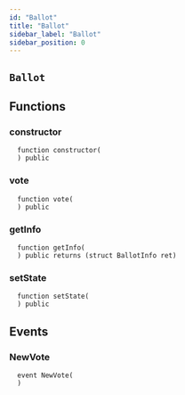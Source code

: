 ```yaml
---
id: "Ballot"
title: "Ballot"
sidebar_label: "Ballot"
sidebar_position: 0
---
```

[Ballot]: #Ballot
[Ballot-superpro-contract-ISuperpro]: #Ballot-superpro-contract-ISuperpro
[Ballot-info-struct-BallotInfo]: #Ballot-info-struct-BallotInfo
[Ballot-voters-struct-VoterInfo--]: #Ballot-voters-struct-VoterInfo--
[Ballot-userVote-mapping-address----uint256-]: #Ballot-userVote-mapping-address----uint256-
[Ballot-constructor-address-address-uint256-struct-ModifyRequest-]: #Ballot-constructor-address-address-uint256-struct-ModifyRequest-
[Ballot-vote-bool-]: #Ballot-vote-bool-
[Ballot-getInfo--]: #Ballot-getInfo--
[Ballot-setState-enum-BallotState-enum-BallotStateReason-]: #Ballot-setState-enum-BallotState-enum-BallotStateReason-
[Ballot-NewVote-address-bool-]: #Ballot-NewVote-address-bool-
[Offer]: Offer.md#Offer
[Offer-onlyProviderActionAccount--]: Offer.md#Offer-onlyProviderActionAccount--
[Offer-superpro-contract-ISuperpro]: Offer.md#Offer-superpro-contract-ISuperpro
[Offer-providers-contract-IProviderRegistry]: Offer.md#Offer-providers-contract-IProviderRegistry
[Offer-valueOffersFactory-contract-IValueOffersFactory]: Offer.md#Offer-valueOffersFactory-contract-IValueOffersFactory
[Offer-provider-address]: Offer.md#Offer-provider-address
[Offer-externalId-bytes32]: Offer.md#Offer-externalId-bytes32
[Offer-info-struct-OfferInfo]: Offer.md#Offer-info-struct-OfferInfo
[Offer-origins-struct-Origins]: Offer.md#Offer-origins-struct-Origins
[Offer-restrictions-mapping-enum-OfferType----struct-AddressHashSet-]: Offer.md#Offer-restrictions-mapping-enum-OfferType----struct-AddressHashSet-
[Offer-typesRestrictions-mapping-enum-OfferType----bool-]: Offer.md#Offer-typesRestrictions-mapping-enum-OfferType----bool-
[Offer-constructor-address-address-address-struct-OfferInfo-bytes32-]: Offer.md#Offer-constructor-address-address-address-struct-OfferInfo-bytes32-
[Offer-getOrigins--]: Offer.md#Offer-getOrigins--
[Offer-setName-string-]: Offer.md#Offer-setName-string-
[Offer-setDescription-string-]: Offer.md#Offer-setDescription-string-
[Offer-getProviderAuthority--]: Offer.md#Offer-getProviderAuthority--
[Offer-getInfo--]: Offer.md#Offer-getInfo--
[Offer-isCancelable--]: Offer.md#Offer-isCancelable--
[Offer-isEnabled--]: Offer.md#Offer-isEnabled--
[Offer-getDisabledAfter--]: Offer.md#Offer-getDisabledAfter--
[Offer-isAllowedFor-address-]: Offer.md#Offer-isAllowedFor-address-
[Offer-isRestrictionsPermitThatOffer-address-]: Offer.md#Offer-isRestrictionsPermitThatOffer-address-
[Offer-isRestrictedByOfferType-enum-OfferType-]: Offer.md#Offer-isRestrictedByOfferType-enum-OfferType-
[Offer-getClosingPrice-uint256-uint256-]: Offer.md#Offer-getClosingPrice-uint256-uint256-
[Offer-getHoldDeposit--]: Offer.md#Offer-getHoldDeposit--
[Offer-getOfferType--]: Offer.md#Offer-getOfferType--
[Offer-getOfferGroup--]: Offer.md#Offer-getOfferGroup--
[Offer-getProvider--]: Offer.md#Offer-getProvider--
[Offer-enable--]: Offer.md#Offer-enable--
[Offer-disable--]: Offer.md#Offer-disable--
[OffersFactory]: OffersFactory.md#OffersFactory
[OffersFactory-superpro-contract-ISuperpro]: OffersFactory.md#OffersFactory-superpro-contract-ISuperpro
[OffersFactory-offers-address--]: OffersFactory.md#OffersFactory-offers-address--
[OffersFactory-offersProvider-mapping-address----address-]: OffersFactory.md#OffersFactory-offersProvider-mapping-address----address-
[OffersFactory-constructor-address-]: OffersFactory.md#OffersFactory-constructor-address-
[OffersFactory-create-address-struct-OfferInfo-bytes32-]: OffersFactory.md#OffersFactory-create-address-struct-OfferInfo-bytes32-
[OffersFactory-getOffers--]: OffersFactory.md#OffersFactory-getOffers--
[OffersFactory-getOffersProvider-address-]: OffersFactory.md#OffersFactory-getOffersProvider-address-
[OffersFactory-OfferCreated-address-]: OffersFactory.md#OffersFactory-OfferCreated-address-
[Order]: Order.md#Order
[Order-onlyProviderActionAccount--]: Order.md#Order-onlyProviderActionAccount--
[Order-onlyConsumer--]: Order.md#Order-onlyConsumer--
[Order-parentOrder-address]: Order.md#Order-parentOrder-address
[Order-consumer-address]: Order.md#Order-consumer-address
[Order-startDate-uint256]: Order.md#Order-startDate-uint256
[Order-subOrders-address--]: Order.md#Order-subOrders-address--
[Order-externalId-bytes32]: Order.md#Order-externalId-bytes32
[Order-orderInfo-struct-OrderInfo]: Order.md#Order-orderInfo-struct-OrderInfo
[Order-orderResult-struct-OrderResult]: Order.md#Order-orderResult-struct-OrderResult
[Order-offerType-enum-OfferType]: Order.md#Order-offerType-enum-OfferType
[Order-origins-struct-Origins]: Order.md#Order-origins-struct-Origins
[Order-superpro-contract-ISuperpro]: Order.md#Order-superpro-contract-ISuperpro
[Order-changeWithdrawn-bool]: Order.md#Order-changeWithdrawn-bool
[Order-profitWithdrawn-bool]: Order.md#Order-profitWithdrawn-bool
[Order-suborderGroupCount-mapping-enum-OfferGroup----uint256-]: Order.md#Order-suborderGroupCount-mapping-enum-OfferGroup----uint256-
[Order-inputOffersTypesCount-mapping-enum-OfferType----uint256-]: Order.md#Order-inputOffersTypesCount-mapping-enum-OfferType----uint256-
[Order-constructor-address-address-address-struct-OrderInfo-uint256-bool-bytes32-]: Order.md#Order-constructor-address-address-address-struct-OrderInfo-uint256-bool-bytes32-
[Order-getOrigins--]: Order.md#Order-getOrigins--
[Order-start--]: Order.md#Order-start--
[Order-updateStatusFromSuborders-address-enum-OrderStatus-]: Order.md#Order-updateStatusFromSuborders-address-enum-OrderStatus-
[Order-complete-enum-OrderStatus-string-string-]: Order.md#Order-complete-enum-OrderStatus-string-string-
[Order-cancelOrder--]: Order.md#Order-cancelOrder--
[Order-isCompleted--]: Order.md#Order-isCompleted--
[Order-isReadyForProcessing--]: Order.md#Order-isReadyForProcessing--
[Order-setProcessingStatus--]: Order.md#Order-setProcessingStatus--
[Order-updateStatus-enum-OrderStatus-uint256-]: Order.md#Order-updateStatus-enum-OrderStatus-uint256-
[Order-getOrderInfo--]: Order.md#Order-getOrderInfo--
[Order-getOrderResult--]: Order.md#Order-getOrderResult--
[Order-getSubOrders--]: Order.md#Order-getSubOrders--
[Order-getChangeWithdrawn--]: Order.md#Order-getChangeWithdrawn--
[Order-getProfitWithdrawn--]: Order.md#Order-getProfitWithdrawn--
[Order-getConsumer--]: Order.md#Order-getConsumer--
[Order-getOrderPrice--]: Order.md#Order-getOrderPrice--
[Order-getParentOrder--]: Order.md#Order-getParentOrder--
[Order-createSubOrder-struct-OrderInfo-bool-bytes32-]: Order.md#Order-createSubOrder-struct-OrderInfo-bool-bytes32-
[Order-withdrawProfit--]: Order.md#Order-withdrawProfit--
[Order-withdrawChange--]: Order.md#Order-withdrawChange--
[Order-getExteranlId--]: Order.md#Order-getExteranlId--
[Order-OrderStatusUpdated-address-enum-OrderStatus-]: Order.md#Order-OrderStatusUpdated-address-enum-OrderStatus-
[Order-SubOrderCreated-address-]: Order.md#Order-SubOrderCreated-address-
[OrdersFactory]: OrdersFactory.md#OrdersFactory
[OrdersFactory-onlyOrder-uint256-]: OrdersFactory.md#OrdersFactory-onlyOrder-uint256-
[OrdersFactory-orderConsumer-mapping-address----address-]: OrdersFactory.md#OrdersFactory-orderConsumer-mapping-address----address-
[OrdersFactory-orderHoldDeposits-mapping-address----uint256-]: OrdersFactory.md#OrdersFactory-orderHoldDeposits-mapping-address----uint256-
[OrdersFactory-orderBlockingSuborders-mapping-address----mapping-address----uint256--]: OrdersFactory.md#OrdersFactory-orderBlockingSuborders-mapping-address----mapping-address----uint256--
[OrdersFactory-orderBlockingSubordersCount-mapping-address----uint256-]: OrdersFactory.md#OrdersFactory-orderBlockingSubordersCount-mapping-address----uint256-
[OrdersFactory-allOrders-address--]: OrdersFactory.md#OrdersFactory-allOrders-address--
[OrdersFactory-superpro-contract-ISuperpro]: OrdersFactory.md#OrdersFactory-superpro-contract-ISuperpro
[OrdersFactory-constructor-address-]: OrdersFactory.md#OrdersFactory-constructor-address-
[OrdersFactory-create-struct-OrderInfo-uint256-bool-bytes32-]: OrdersFactory.md#OrdersFactory-create-struct-OrderInfo-uint256-bool-bytes32-
[OrdersFactory-refillOrder-address-uint256-]: OrdersFactory.md#OrdersFactory-refillOrder-address-uint256-
[OrdersFactory-addSubOrder-address-uint256-struct-OrderInfo-bool-bytes32-]: OrdersFactory.md#OrdersFactory-addSubOrder-address-uint256-struct-OrderInfo-bool-bytes32-
[OrdersFactory-onOrderCompleted-address-bool-]: OrdersFactory.md#OrdersFactory-onOrderCompleted-address-bool-
[OrdersFactory-transferProfit-uint256-address-]: OrdersFactory.md#OrdersFactory-transferProfit-uint256-address-
[OrdersFactory-transferChange-uint256-]: OrdersFactory.md#OrdersFactory-transferChange-uint256-
[OrdersFactory-isValidOrder-address-]: OrdersFactory.md#OrdersFactory-isValidOrder-address-
[OrdersFactory-listAll--]: OrdersFactory.md#OrdersFactory-listAll--
[OrdersFactory-getOrderHoldDeposit-address-]: OrdersFactory.md#OrdersFactory-getOrderHoldDeposit-address-
[OrdersFactory-getOrderBlockingSubordersCount-address-]: OrdersFactory.md#OrdersFactory-getOrderBlockingSubordersCount-address-
[OrdersFactory-OrderCreated-address-]: OrdersFactory.md#OrdersFactory-OrderCreated-address-
[Provider]: Provider.md#Provider
[Provider-onlyAuthority--]: Provider.md#Provider-onlyAuthority--
[Provider-onlyTeeOffersFactory--]: Provider.md#Provider-onlyTeeOffersFactory--
[Provider-onlyOffersFactory--]: Provider.md#Provider-onlyOffersFactory--
[Provider-superpro-contract-ISuperpro]: Provider.md#Provider-superpro-contract-ISuperpro
[Provider-auth-address]: Provider.md#Provider-auth-address
[Provider-externalId-bytes32]: Provider.md#Provider-externalId-bytes32
[Provider-violationRate-uint256]: Provider.md#Provider-violationRate-uint256
[Provider-offers-struct-ProviderOffers]: Provider.md#Provider-offers-struct-ProviderOffers
[Provider-info-struct-ProviderInfo]: Provider.md#Provider-info-struct-ProviderInfo
[Provider-origins-struct-Origins]: Provider.md#Provider-origins-struct-Origins
[Provider-constructor-address-address-struct-ProviderInfo-bytes32-]: Provider.md#Provider-constructor-address-address-struct-ProviderInfo-bytes32-
[Provider-getOrigins--]: Provider.md#Provider-getOrigins--
[Provider-addOffer-address-]: Provider.md#Provider-addOffer-address-
[Provider-setOfferState-bool-uint256-]: Provider.md#Provider-setOfferState-bool-uint256-
[Provider-modify-struct-ProviderInfo-]: Provider.md#Provider-modify-struct-ProviderInfo-
[Provider-incrViolationRate--]: Provider.md#Provider-incrViolationRate--
[Provider-gc--]: Provider.md#Provider-gc--
[Provider-getAuth--]: Provider.md#Provider-getAuth--
[Provider-getTokenReceiver--]: Provider.md#Provider-getTokenReceiver--
[Provider-getActionAccount--]: Provider.md#Provider-getActionAccount--
[Provider-getInfo--]: Provider.md#Provider-getInfo--
[Provider-getViolationRate--]: Provider.md#Provider-getViolationRate--
[Provider-getTargetSecDepo-uint256-]: Provider.md#Provider-getTargetSecDepo-uint256-
[Provider-valueEnabledRecently--]: Provider.md#Provider-valueEnabledRecently--
[Provider-teeEnabledRecently--]: Provider.md#Provider-teeEnabledRecently--
[Provider-getValueOffers--]: Provider.md#Provider-getValueOffers--
[Provider-getTeeOffers--]: Provider.md#Provider-getTeeOffers--
[Provider-hasEnabledOffers--]: Provider.md#Provider-hasEnabledOffers--
[Provider-getOffersState--]: Provider.md#Provider-getOffersState--
[Provider-getExteranlId--]: Provider.md#Provider-getExteranlId--
[ProviderRegistry]: ProviderRegistry.md#ProviderRegistry
[ProviderRegistry-onlyNotRegistred--]: ProviderRegistry.md#ProviderRegistry-onlyNotRegistred--
[ProviderRegistry-onlyConsensus--]: ProviderRegistry.md#ProviderRegistry-onlyConsensus--
[ProviderRegistry-superpro-contract-ISuperpro]: ProviderRegistry.md#ProviderRegistry-superpro-contract-ISuperpro
[ProviderRegistry-providersInfo-mapping-address----address-]: ProviderRegistry.md#ProviderRegistry-providersInfo-mapping-address----address-
[ProviderRegistry-providersInfoList-address--]: ProviderRegistry.md#ProviderRegistry-providersInfoList-address--
[ProviderRegistry-constructor-address-]: ProviderRegistry.md#ProviderRegistry-constructor-address-
[ProviderRegistry-register-struct-ProviderInfo-bytes32-]: ProviderRegistry.md#ProviderRegistry-register-struct-ProviderInfo-bytes32-
[ProviderRegistry-get-address-]: ProviderRegistry.md#ProviderRegistry-get-address-
[ProviderRegistry-refillSecurityDepo-uint256-]: ProviderRegistry.md#ProviderRegistry-refillSecurityDepo-uint256-
[ProviderRegistry-returnSecurityDepo-uint256-]: ProviderRegistry.md#ProviderRegistry-returnSecurityDepo-uint256-
[ProviderRegistry-listAll--]: ProviderRegistry.md#ProviderRegistry-listAll--
[ProviderRegistry-checkRegistration-address-]: ProviderRegistry.md#ProviderRegistry-checkRegistration-address-
[ProviderRegistry-hasEnoughSecurityDeposit-address-]: ProviderRegistry.md#ProviderRegistry-hasEnoughSecurityDeposit-address-
[ProviderRegistry-chargePenalty-address-uint256-]: ProviderRegistry.md#ProviderRegistry-chargePenalty-address-uint256-
[ProviderRegistry-getSecurityDeposit-address-]: ProviderRegistry.md#ProviderRegistry-getSecurityDeposit-address-
[ProviderRegistry-ProviderRegistred-address-]: ProviderRegistry.md#ProviderRegistry-ProviderRegistred-address-
[Ratings]: Ratings.md#Ratings
[Staking]: Staking.md#Staking
[Staking-superpro-contract-ISuperpro]: Staking.md#Staking-superpro-contract-ISuperpro
[Staking-stakes-mapping-address----struct-StakeInfo-]: Staking.md#Staking-stakes-mapping-address----struct-StakeInfo-
[Staking-userLockedTokens-mapping-address----mapping-enum-ContractName----struct-LockedTokens--]: Staking.md#Staking-userLockedTokens-mapping-address----mapping-enum-ContractName----struct-LockedTokens--
[Staking-constructor-address-]: Staking.md#Staking-constructor-address-
[Staking-stake-uint256-]: Staking.md#Staking-stake-uint256-
[Staking-stakeFor-address-uint256-]: Staking.md#Staking-stakeFor-address-uint256-
[Staking-unstake-uint256-]: Staking.md#Staking-unstake-uint256-
[Staking-lock-address-uint256-uint256-]: Staking.md#Staking-lock-address-uint256-uint256-
[Staking-unlock-address-uint256-]: Staking.md#Staking-unlock-address-uint256-
[Staking-confiscateFrom-address-uint256-]: Staking.md#Staking-confiscateFrom-address-uint256-
[Staking-getStakeInfo-address-]: Staking.md#Staking-getStakeInfo-address-
[Staking-getLockInfo-address-enum-ContractName-]: Staking.md#Staking-getLockInfo-address-enum-ContractName-
[Superpro]: Superpro.md#Superpro
[Superpro-onlyIfInitializated--]: Superpro.md#Superpro-onlyIfInitializated--
[Superpro-owner-address]: Superpro.md#Superpro-owner-address
[Superpro-contracts-mapping-enum-ContractName----address-]: Superpro.md#Superpro-contracts-mapping-enum-ContractName----address-
[Superpro-params-mapping-enum-ParamName----uint256-]: Superpro.md#Superpro-params-mapping-enum-ParamName----uint256-
[Superpro-init-struct-SuperproConfig-]: Superpro.md#Superpro-init-struct-SuperproConfig-
[Superpro-getLatestSuperpro--]: Superpro.md#Superpro-getLatestSuperpro--
[Superpro-getNameByAddress-address-]: Superpro.md#Superpro-getNameByAddress-address-
[Superpro-setAddress-enum-ContractName-address-]: Superpro.md#Superpro-setAddress-enum-ContractName-address-
[Superpro-getAddress-enum-ContractName-]: Superpro.md#Superpro-getAddress-enum-ContractName-
[Superpro-setParam-enum-ParamName-uint256-]: Superpro.md#Superpro-setParam-enum-ParamName-uint256-
[Superpro-getParam-enum-ParamName-]: Superpro.md#Superpro-getParam-enum-ParamName-
[SuperproToken]: SuperproToken.md#SuperproToken
[SuperproToken-superpro-contract-ISuperpro]: SuperproToken.md#SuperproToken-superpro-contract-ISuperpro
[SuperproToken-constructor-address-uint256-string-string-]: SuperproToken.md#SuperproToken-constructor-address-uint256-string-string-
[SuperproToken-mint-address-uint256-]: SuperproToken.md#SuperproToken-mint-address-uint256-
[TeeOffer]: TeeOffer.md#TeeOffer
[TeeOffer-onlyProviderActionAccount--]: TeeOffer.md#TeeOffer-onlyProviderActionAccount--
[TeeOffer-onlyTeeOffersFactory--]: TeeOffer.md#TeeOffer-onlyTeeOffersFactory--
[TeeOffer-notBlocked--]: TeeOffer.md#TeeOffer-notBlocked--
[TeeOffer-provider-address]: TeeOffer.md#TeeOffer-provider-address
[TeeOffer-violationRate-uint8]: TeeOffer.md#TeeOffer-violationRate-uint8
[TeeOffer-disabledAfter-uint256]: TeeOffer.md#TeeOffer-disabledAfter-uint256
[TeeOffer-externalId-bytes32]: TeeOffer.md#TeeOffer-externalId-bytes32
[TeeOffer-info-struct-TeeOfferInfo]: TeeOffer.md#TeeOffer-info-struct-TeeOfferInfo
[TeeOffer-origins-struct-Origins]: TeeOffer.md#TeeOffer-origins-struct-Origins
[TeeOffer-superpro-contract-ISuperpro]: TeeOffer.md#TeeOffer-superpro-contract-ISuperpro
[TeeOffer-tcbLocked-mapping-address----struct-LockedTokens-]: TeeOffer.md#TeeOffer-tcbLocked-mapping-address----struct-LockedTokens-
[TeeOffer-tcbAddedTime-mapping-address----uint256-]: TeeOffer.md#TeeOffer-tcbAddedTime-mapping-address----uint256-
[TeeOffer-totalLocked-uint256]: TeeOffer.md#TeeOffer-totalLocked-uint256
[TeeOffer-tlbAddedTime-uint256]: TeeOffer.md#TeeOffer-tlbAddedTime-uint256
[TeeOffer-constructor-address-address-address-struct-TeeOfferInfo-bytes32-]: TeeOffer.md#TeeOffer-constructor-address-address-address-struct-TeeOfferInfo-bytes32-
[TeeOffer-getOrigins--]: TeeOffer.md#TeeOffer-getOrigins--
[TeeOffer-setName-string-]: TeeOffer.md#TeeOffer-setName-string-
[TeeOffer-setDescription-string-]: TeeOffer.md#TeeOffer-setDescription-string-
[TeeOffer-setKeys-string-]: TeeOffer.md#TeeOffer-setKeys-string-
[TeeOffer-enable--]: TeeOffer.md#TeeOffer-enable--
[TeeOffer-disable--]: TeeOffer.md#TeeOffer-disable--
[TeeOffer-addTlb-string-]: TeeOffer.md#TeeOffer-addTlb-string-
[TeeOffer-addTcb-address-]: TeeOffer.md#TeeOffer-addTcb-address-
[TeeOffer-blockOffer--]: TeeOffer.md#TeeOffer-blockOffer--
[TeeOffer-lock-address-uint256-]: TeeOffer.md#TeeOffer-lock-address-uint256-
[TeeOffer-unlock-address-uint256-]: TeeOffer.md#TeeOffer-unlock-address-uint256-
[TeeOffer-incrViolationRate--]: TeeOffer.md#TeeOffer-incrViolationRate--
[TeeOffer-getClosingPrice-uint256-uint256-]: TeeOffer.md#TeeOffer-getClosingPrice-uint256-uint256-
[TeeOffer-isCancelable--]: TeeOffer.md#TeeOffer-isCancelable--
[TeeOffer-isEnabled--]: TeeOffer.md#TeeOffer-isEnabled--
[TeeOffer-getLastTlbAddedTime--]: TeeOffer.md#TeeOffer-getLastTlbAddedTime--
[TeeOffer-getLastTcbAddedTime--]: TeeOffer.md#TeeOffer-getLastTcbAddedTime--
[TeeOffer-getDisabledAfter--]: TeeOffer.md#TeeOffer-getDisabledAfter--
[TeeOffer-hasTcb-address-]: TeeOffer.md#TeeOffer-hasTcb-address-
[TeeOffer-getLockInfo-address-]: TeeOffer.md#TeeOffer-getLockInfo-address-
[TeeOffer-getTotalLocked--]: TeeOffer.md#TeeOffer-getTotalLocked--
[TeeOffer-getViolationRate--]: TeeOffer.md#TeeOffer-getViolationRate--
[TeeOffer-getTcb--]: TeeOffer.md#TeeOffer-getTcb--
[TeeOffer-getTlb--]: TeeOffer.md#TeeOffer-getTlb--
[TeeOffer-get--]: TeeOffer.md#TeeOffer-get--
[TeeOffer-getInfo--]: TeeOffer.md#TeeOffer-getInfo--
[TeeOffer-getLastTcbReward--]: TeeOffer.md#TeeOffer-getLastTcbReward--
[TeeOffer-getProvider--]: TeeOffer.md#TeeOffer-getProvider--
[TeeOffer-getOfferType--]: TeeOffer.md#TeeOffer-getOfferType--
[TeeOffer-getOfferGroup--]: TeeOffer.md#TeeOffer-getOfferGroup--
[TeeOffer-getHoldDeposit--]: TeeOffer.md#TeeOffer-getHoldDeposit--
[TeeOffer-isAllowedFor-address-]: TeeOffer.md#TeeOffer-isAllowedFor-address-
[TeeOffer-isRestrictionsPermitThatOffer-address-]: TeeOffer.md#TeeOffer-isRestrictionsPermitThatOffer-address-
[TeeOffer-isRestrictedByOfferType-enum-OfferType-]: TeeOffer.md#TeeOffer-isRestrictedByOfferType-enum-OfferType-
[TeeOffersFactory]: TeeOffersFactory.md#TeeOffersFactory
[TeeOffersFactory-onlyConsensus--]: TeeOffersFactory.md#TeeOffersFactory-onlyConsensus--
[TeeOffersFactory-superpro-contract-ISuperpro]: TeeOffersFactory.md#TeeOffersFactory-superpro-contract-ISuperpro
[TeeOffersFactory-teeOffers-address--]: TeeOffersFactory.md#TeeOffersFactory-teeOffers-address--
[TeeOffersFactory-deviceIDs-mapping-bytes32----address-]: TeeOffersFactory.md#TeeOffersFactory-deviceIDs-mapping-bytes32----address-
[TeeOffersFactory-offersProvider-mapping-address----address-]: TeeOffersFactory.md#TeeOffersFactory-offersProvider-mapping-address----address-
[TeeOffersFactory-constructor-address-]: TeeOffersFactory.md#TeeOffersFactory-constructor-address-
[TeeOffersFactory-create-address-struct-TeeOfferInfo-bytes32-]: TeeOffersFactory.md#TeeOffersFactory-create-address-struct-TeeOfferInfo-bytes32-
[TeeOffersFactory-addTcb-address-]: TeeOffersFactory.md#TeeOffersFactory-addTcb-address-
[TeeOffersFactory-blockDevice-address-]: TeeOffersFactory.md#TeeOffersFactory-blockDevice-address-
[TeeOffersFactory-lockTcbReward-address-uint256-]: TeeOffersFactory.md#TeeOffersFactory-lockTcbReward-address-uint256-
[TeeOffersFactory-unlockTcbReward-address-uint256-]: TeeOffersFactory.md#TeeOffersFactory-unlockTcbReward-address-uint256-
[TeeOffersFactory-calcReparation-address-]: TeeOffersFactory.md#TeeOffersFactory-calcReparation-address-
[TeeOffersFactory-chargeReparation-address-uint256-]: TeeOffersFactory.md#TeeOffersFactory-chargeReparation-address-uint256-
[TeeOffersFactory-checkTcb-address-]: TeeOffersFactory.md#TeeOffersFactory-checkTcb-address-
[TeeOffersFactory-getOffersProvider-address-]: TeeOffersFactory.md#TeeOffersFactory-getOffersProvider-address-
[TeeOffersFactory-listAll--]: TeeOffersFactory.md#TeeOffersFactory-listAll--
[TeeOffersFactory-TeeOfferCreated-address-]: TeeOffersFactory.md#TeeOffersFactory-TeeOfferCreated-address-
[Voting]: Voting.md#Voting
[Voting-superpro-contract-ISuperpro]: Voting.md#Voting-superpro-contract-ISuperpro
[Voting-ballots-address--]: Voting.md#Voting-ballots-address--
[Voting-ballotsIndex-mapping-address----uint256-]: Voting.md#Voting-ballotsIndex-mapping-address----uint256-
[Voting-usersBallots-mapping-address----address---]: Voting.md#Voting-usersBallots-mapping-address----address---
[Voting-usersHoldedVotes-mapping-address----uint256-]: Voting.md#Voting-usersHoldedVotes-mapping-address----uint256-
[Voting-totalHoldedVotes-uint256]: Voting.md#Voting-totalHoldedVotes-uint256
[Voting-constructor-contract-ISuperpro-]: Voting.md#Voting-constructor-contract-ISuperpro-
[Voting-hold-uint256-]: Voting.md#Voting-hold-uint256-
[Voting-unhold-uint256-]: Voting.md#Voting-unhold-uint256-
[Voting-getUserHoldedVotesCount-address-]: Voting.md#Voting-getUserHoldedVotesCount-address-
[Voting-getTotalHoldedVotes--]: Voting.md#Voting-getTotalHoldedVotes--
[Voting-createBallotForAddressUpdate-enum-ContractName-address-]: Voting.md#Voting-createBallotForAddressUpdate-enum-ContractName-address-
[Voting-createBallotForParamUpdate-enum-ParamName-uint256-]: Voting.md#Voting-createBallotForParamUpdate-enum-ParamName-uint256-
[Voting-getUserBallots-address-]: Voting.md#Voting-getUserBallots-address-
[Voting-getBallots--]: Voting.md#Voting-getBallots--
[Voting-resolve-address-]: Voting.md#Voting-resolve-address-
[Voting-BallotCreated-address-]: Voting.md#Voting-BallotCreated-address-
[Consensus]: consensus/Consensus.md#Consensus
[Consensus-superpro-contract-ISuperpro]: consensus/Consensus.md#Consensus-superpro-contract-ISuperpro
[Consensus-initedBlocks-mapping-address----address-]: consensus/Consensus.md#Consensus-initedBlocks-mapping-address----address-
[Consensus-timeInited-mapping-address----uint256-]: consensus/Consensus.md#Consensus-timeInited-mapping-address----uint256-
[Consensus-constructor-address-]: consensus/Consensus.md#Consensus-constructor-address-
[Consensus-initTcb-address-]: consensus/Consensus.md#Consensus-initTcb-address-
[Consensus-claimRewards-address-]: consensus/Consensus.md#Consensus-claimRewards-address-
[Consensus-unlockRewards-address-uint256-]: consensus/Consensus.md#Consensus-unlockRewards-address-uint256-
[Consensus-addToSupply-address-]: consensus/Consensus.md#Consensus-addToSupply-address-
[Consensus-getInitedTcb-address-]: consensus/Consensus.md#Consensus-getInitedTcb-address-
[Consensus-getTimeInited-address-]: consensus/Consensus.md#Consensus-getTimeInited-address-
[Consensus-TCBInited-address-]: consensus/Consensus.md#Consensus-TCBInited-address-
[Epochs]: consensus/Epochs.md#Epochs
[Epochs-OnlyConsensus--]: consensus/Epochs.md#Epochs-OnlyConsensus--
[Epochs-superpro-contract-ISuperpro]: consensus/Epochs.md#Epochs-superpro-contract-ISuperpro
[Epochs-epochs-struct-Epoch--]: consensus/Epochs.md#Epochs-epochs-struct-Epoch--
[Epochs-constructor-address-]: consensus/Epochs.md#Epochs-constructor-address-
[Epochs-add-address-]: consensus/Epochs.md#Epochs-add-address-
[Epochs-makeReparation-address-uint256-]: consensus/Epochs.md#Epochs-makeReparation-address-uint256-
[Epochs-getReward-address-]: consensus/Epochs.md#Epochs-getReward-address-
[Epochs-getReparationBonus-address-]: consensus/Epochs.md#Epochs-getReparationBonus-address-
[Epochs-count--]: consensus/Epochs.md#Epochs-count--
[Epochs-getEpoch-uint256-]: consensus/Epochs.md#Epochs-getEpoch-uint256-
[LastBlocks]: consensus/LastBlocks.md#LastBlocks
[LastBlocks-OnlyConsensus--]: consensus/LastBlocks.md#LastBlocks-OnlyConsensus--
[LastBlocks-superpro-contract-ISuperpro]: consensus/LastBlocks.md#LastBlocks-superpro-contract-ISuperpro
[LastBlocks-tcbs-struct-AddressHashSet]: consensus/LastBlocks.md#LastBlocks-tcbs-struct-AddressHashSet
[LastBlocks-tee-mapping-address----address-]: consensus/LastBlocks.md#LastBlocks-tee-mapping-address----address-
[LastBlocks-tcbTime-mapping-address----uint256-]: consensus/LastBlocks.md#LastBlocks-tcbTime-mapping-address----uint256-
[LastBlocks-constructor-address-]: consensus/LastBlocks.md#LastBlocks-constructor-address-
[LastBlocks-count--]: consensus/LastBlocks.md#LastBlocks-count--
[LastBlocks-getCreatedTime-address-]: consensus/LastBlocks.md#LastBlocks-getCreatedTime-address-
[LastBlocks-add-address-]: consensus/LastBlocks.md#LastBlocks-add-address-
[LastBlocks-addMany-address---]: consensus/LastBlocks.md#LastBlocks-addMany-address---
[LastBlocks-remove-address-]: consensus/LastBlocks.md#LastBlocks-remove-address-
[LastBlocks-gc--]: consensus/LastBlocks.md#LastBlocks-gc--
[LastBlocks-getRandomL1-address-]: consensus/LastBlocks.md#LastBlocks-getRandomL1-address-
[LastBlocks-listAll--]: consensus/LastBlocks.md#LastBlocks-listAll--
[Suspicious]: consensus/Suspicious.md#Suspicious
[Suspicious-OnlyConsensus--]: consensus/Suspicious.md#Suspicious-OnlyConsensus--
[Suspicious-suspiciousTCB-struct-AddressHashSet]: consensus/Suspicious.md#Suspicious-suspiciousTCB-struct-AddressHashSet
[Suspicious-superpro-contract-ISuperpro]: consensus/Suspicious.md#Suspicious-superpro-contract-ISuperpro
[Suspicious-constructor-address-]: consensus/Suspicious.md#Suspicious-constructor-address-
[Suspicious-add-address-]: consensus/Suspicious.md#Suspicious-add-address-
[Suspicious-addMany-address---]: consensus/Suspicious.md#Suspicious-addMany-address---
[Suspicious-remove-address-]: consensus/Suspicious.md#Suspicious-remove-address-
[Suspicious-removeMany-address---]: consensus/Suspicious.md#Suspicious-removeMany-address---
[Suspicious-getRandomL2-address-uint16-]: consensus/Suspicious.md#Suspicious-getRandomL2-address-uint16-
[Suspicious-listAll--]: consensus/Suspicious.md#Suspicious-listAll--
[Suspicious-count--]: consensus/Suspicious.md#Suspicious-count--
[TCB]: consensus/TCB.md#TCB
[TCB-onlySuspicious--]: consensus/TCB.md#TCB-onlySuspicious--
[TCB-onlyLastBlocks--]: consensus/TCB.md#TCB-onlyLastBlocks--
[TCB-onlyConsensus--]: consensus/TCB.md#TCB-onlyConsensus--
[TCB-onlyEpochs--]: consensus/TCB.md#TCB-onlyEpochs--
[TCB-onlyActionAccount--]: consensus/TCB.md#TCB-onlyActionAccount--
[TCB-superpro-contract-ISuperpro]: consensus/TCB.md#TCB-superpro-contract-ISuperpro
[TCB-quote-string]: consensus/TCB.md#TCB-quote-string
[TCB-publicData-struct-TcbPublicData]: consensus/TCB.md#TCB-publicData-struct-TcbPublicData
[TCB-utilData-struct-TcbUtilityData]: consensus/TCB.md#TCB-utilData-struct-TcbUtilityData
[TCB-status-enum-TcbStatus]: consensus/TCB.md#TCB-status-enum-TcbStatus
[TCB-epoch-struct-TcbEpochInfo]: consensus/TCB.md#TCB-epoch-struct-TcbEpochInfo
[TCB-constructor-uint256-uint256-address-address-]: consensus/TCB.md#TCB-constructor-uint256-uint256-address-address-
[TCB-addToCheckL1-address---]: consensus/TCB.md#TCB-addToCheckL1-address---
[TCB-addToCheckL2-address---]: consensus/TCB.md#TCB-addToCheckL2-address---
[TCB-addMarks-enum-LType-uint8---]: consensus/TCB.md#TCB-addMarks-enum-LType-uint8---
[TCB-complete--]: consensus/TCB.md#TCB-complete--
[TCB-incrPositive--]: consensus/TCB.md#TCB-incrPositive--
[TCB-incrNegative--]: consensus/TCB.md#TCB-incrNegative--
[TCB-resetMarks--]: consensus/TCB.md#TCB-resetMarks--
[TCB-makeBun--]: consensus/TCB.md#TCB-makeBun--
[TCB-addData-uint256-string-bytes32-string-]: consensus/TCB.md#TCB-addData-uint256-string-bytes32-string-
[TCB-updPaidAmount-uint256-]: consensus/TCB.md#TCB-updPaidAmount-uint256-
[TCB-getTcbStatus--]: consensus/TCB.md#TCB-getTcbStatus--
[TCB-getPaidAmount--]: consensus/TCB.md#TCB-getPaidAmount--
[TCB-getPublicData--]: consensus/TCB.md#TCB-getPublicData--
[TCB-getQuote--]: consensus/TCB.md#TCB-getQuote--
[TCB-getOwnMarks--]: consensus/TCB.md#TCB-getOwnMarks--
[TCB-getBenchmark--]: consensus/TCB.md#TCB-getBenchmark--
[TCB-setEpoch-uint256-]: consensus/TCB.md#TCB-setEpoch-uint256-
[TCB-setEpochReparationMark-bool-]: consensus/TCB.md#TCB-setEpochReparationMark-bool-
[TCB-needL1toCompleted-uint256-]: consensus/TCB.md#TCB-needL1toCompleted-uint256-
[TCB-needL2toCompleted-uint256-]: consensus/TCB.md#TCB-needL2toCompleted-uint256-
[TCB-getL1Marks--]: consensus/TCB.md#TCB-getL1Marks--
[TCB-getL2Marks--]: consensus/TCB.md#TCB-getL2Marks--
[TCB-getL1--]: consensus/TCB.md#TCB-getL1--
[TCB-getL2--]: consensus/TCB.md#TCB-getL2--
[TCB-getEpochInfo--]: consensus/TCB.md#TCB-getEpochInfo--
[IConsensus]: interfaces/IConsensus.md#IConsensus
[IConsensus-claimRewards-address-]: interfaces/IConsensus.md#IConsensus-claimRewards-address-
[IConsensus-addToSupply-address-]: interfaces/IConsensus.md#IConsensus-addToSupply-address-
[IConsensus-unlockRewards-address-uint256-]: interfaces/IConsensus.md#IConsensus-unlockRewards-address-uint256-
[IConsensus-initTcb-address-]: interfaces/IConsensus.md#IConsensus-initTcb-address-
[IEpochs]: interfaces/IEpochs.md#IEpochs
[IEpochs-add-address-]: interfaces/IEpochs.md#IEpochs-add-address-
[IEpochs-makeReparation-address-uint256-]: interfaces/IEpochs.md#IEpochs-makeReparation-address-uint256-
[IEpochs-getReward-address-]: interfaces/IEpochs.md#IEpochs-getReward-address-
[IEpochs-getReparationBonus-address-]: interfaces/IEpochs.md#IEpochs-getReparationBonus-address-
[IEpochs-getEpoch-uint256-]: interfaces/IEpochs.md#IEpochs-getEpoch-uint256-
[ILastBlocks]: interfaces/ILastBlocks.md#ILastBlocks
[ILastBlocks-getCreatedTime-address-]: interfaces/ILastBlocks.md#ILastBlocks-getCreatedTime-address-
[ILastBlocks-count--]: interfaces/ILastBlocks.md#ILastBlocks-count--
[ILastBlocks-addMany-address---]: interfaces/ILastBlocks.md#ILastBlocks-addMany-address---
[ILastBlocks-add-address-]: interfaces/ILastBlocks.md#ILastBlocks-add-address-
[ILastBlocks-remove-address-]: interfaces/ILastBlocks.md#ILastBlocks-remove-address-
[IOffer]: interfaces/IOffer.md#IOffer
[IOffer-getHoldDeposit--]: interfaces/IOffer.md#IOffer-getHoldDeposit--
[IOffer-isAllowedFor-address-]: interfaces/IOffer.md#IOffer-isAllowedFor-address-
[IOffer-isRestrictionsPermitThatOffer-address-]: interfaces/IOffer.md#IOffer-isRestrictionsPermitThatOffer-address-
[IOffer-isRestrictedByOfferType-enum-OfferType-]: interfaces/IOffer.md#IOffer-isRestrictedByOfferType-enum-OfferType-
[IOffer-getClosingPrice-uint256-uint256-]: interfaces/IOffer.md#IOffer-getClosingPrice-uint256-uint256-
[IOffer-getOfferType--]: interfaces/IOffer.md#IOffer-getOfferType--
[IOffer-getOfferGroup--]: interfaces/IOffer.md#IOffer-getOfferGroup--
[IOffer-getProvider--]: interfaces/IOffer.md#IOffer-getProvider--
[IOffer-getDisabledAfter--]: interfaces/IOffer.md#IOffer-getDisabledAfter--
[IOffer-isCancelable--]: interfaces/IOffer.md#IOffer-isCancelable--
[IOffer-isEnabled--]: interfaces/IOffer.md#IOffer-isEnabled--
[IOffersFactory]: interfaces/IOffersFactory.md#IOffersFactory
[IOffersFactory-getOffersProvider-address-]: interfaces/IOffersFactory.md#IOffersFactory-getOffersProvider-address-
[IOrder]: interfaces/IOrder.md#IOrder
[IOrder-updateStatus-enum-OrderStatus-uint256-]: interfaces/IOrder.md#IOrder-updateStatus-enum-OrderStatus-uint256-
[IOrder-complete-enum-OrderStatus-string-string-]: interfaces/IOrder.md#IOrder-complete-enum-OrderStatus-string-string-
[IOrder-isCompleted--]: interfaces/IOrder.md#IOrder-isCompleted--
[IOrder-getConsumer--]: interfaces/IOrder.md#IOrder-getConsumer--
[IOrder-getParentOrder--]: interfaces/IOrder.md#IOrder-getParentOrder--
[IOrder-getOrderPrice--]: interfaces/IOrder.md#IOrder-getOrderPrice--
[IOrder-getOrderInfo--]: interfaces/IOrder.md#IOrder-getOrderInfo--
[IOrder-getOrderResult--]: interfaces/IOrder.md#IOrder-getOrderResult--
[IOrder-updateStatusFromSuborders-address-enum-OrderStatus-]: interfaces/IOrder.md#IOrder-updateStatusFromSuborders-address-enum-OrderStatus-
[IOrdersFactory]: interfaces/IOrdersFactory.md#IOrdersFactory
[IOrdersFactory-addSubOrder-address-uint256-struct-OrderInfo-bool-bytes32-]: interfaces/IOrdersFactory.md#IOrdersFactory-addSubOrder-address-uint256-struct-OrderInfo-bool-bytes32-
[IOrdersFactory-onOrderCompleted-address-bool-]: interfaces/IOrdersFactory.md#IOrdersFactory-onOrderCompleted-address-bool-
[IOrdersFactory-transferProfit-uint256-address-]: interfaces/IOrdersFactory.md#IOrdersFactory-transferProfit-uint256-address-
[IOrdersFactory-transferChange-uint256-]: interfaces/IOrdersFactory.md#IOrdersFactory-transferChange-uint256-
[IOrdersFactory-isValidOrder-address-]: interfaces/IOrdersFactory.md#IOrdersFactory-isValidOrder-address-
[IOrdersFactory-getOrderBlockingSubordersCount-address-]: interfaces/IOrdersFactory.md#IOrdersFactory-getOrderBlockingSubordersCount-address-
[IProvider]: interfaces/IProvider.md#IProvider
[IProvider-incrViolationRate--]: interfaces/IProvider.md#IProvider-incrViolationRate--
[IProvider-setOfferState-bool-uint256-]: interfaces/IProvider.md#IProvider-setOfferState-bool-uint256-
[IProvider-addOffer-address-]: interfaces/IProvider.md#IProvider-addOffer-address-
[IProvider-gc--]: interfaces/IProvider.md#IProvider-gc--
[IProvider-getAuth--]: interfaces/IProvider.md#IProvider-getAuth--
[IProvider-getTokenReceiver--]: interfaces/IProvider.md#IProvider-getTokenReceiver--
[IProvider-getActionAccount--]: interfaces/IProvider.md#IProvider-getActionAccount--
[IProvider-getInfo--]: interfaces/IProvider.md#IProvider-getInfo--
[IProvider-getViolationRate--]: interfaces/IProvider.md#IProvider-getViolationRate--
[IProvider-getTargetSecDepo-uint256-]: interfaces/IProvider.md#IProvider-getTargetSecDepo-uint256-
[IProvider-hasEnabledOffers--]: interfaces/IProvider.md#IProvider-hasEnabledOffers--
[IProviderRegistry]: interfaces/IProviderRegistry.md#IProviderRegistry
[IProviderRegistry-checkRegistration-address-]: interfaces/IProviderRegistry.md#IProviderRegistry-checkRegistration-address-
[IProviderRegistry-getSecurityDeposit-address-]: interfaces/IProviderRegistry.md#IProviderRegistry-getSecurityDeposit-address-
[IProviderRegistry-get-address-]: interfaces/IProviderRegistry.md#IProviderRegistry-get-address-
[IProviderRegistry-hasEnoughSecurityDeposit-address-]: interfaces/IProviderRegistry.md#IProviderRegistry-hasEnoughSecurityDeposit-address-
[IProviderRegistry-chargePenalty-address-uint256-]: interfaces/IProviderRegistry.md#IProviderRegistry-chargePenalty-address-uint256-
[IRatings]: interfaces/IRatings.md#IRatings
[IStaking]: interfaces/IStaking.md#IStaking
[IStaking-stake-uint256-]: interfaces/IStaking.md#IStaking-stake-uint256-
[IStaking-stakeFor-address-uint256-]: interfaces/IStaking.md#IStaking-stakeFor-address-uint256-
[IStaking-unstake-uint256-]: interfaces/IStaking.md#IStaking-unstake-uint256-
[IStaking-lock-address-uint256-uint256-]: interfaces/IStaking.md#IStaking-lock-address-uint256-uint256-
[IStaking-unlock-address-uint256-]: interfaces/IStaking.md#IStaking-unlock-address-uint256-
[IStaking-confiscateFrom-address-uint256-]: interfaces/IStaking.md#IStaking-confiscateFrom-address-uint256-
[IStaking-getStakeInfo-address-]: interfaces/IStaking.md#IStaking-getStakeInfo-address-
[IStaking-getLockInfo-address-enum-ContractName-]: interfaces/IStaking.md#IStaking-getLockInfo-address-enum-ContractName-
[ISuperpro]: interfaces/ISuperpro.md#ISuperpro
[ISuperpro-getLatestSuperpro--]: interfaces/ISuperpro.md#ISuperpro-getLatestSuperpro--
[ISuperpro-getNameByAddress-address-]: interfaces/ISuperpro.md#ISuperpro-getNameByAddress-address-
[ISuperpro-getAddress-enum-ContractName-]: interfaces/ISuperpro.md#ISuperpro-getAddress-enum-ContractName-
[ISuperpro-setAddress-enum-ContractName-address-]: interfaces/ISuperpro.md#ISuperpro-setAddress-enum-ContractName-address-
[ISuperpro-setParam-enum-ParamName-uint256-]: interfaces/ISuperpro.md#ISuperpro-setParam-enum-ParamName-uint256-
[ISuperpro-getParam-enum-ParamName-]: interfaces/ISuperpro.md#ISuperpro-getParam-enum-ParamName-
[ISuspicious]: interfaces/ISuspicious.md#ISuspicious
[ISuspicious-getRandomL2-address-uint16-]: interfaces/ISuspicious.md#ISuspicious-getRandomL2-address-uint16-
[ISuspicious-add-address-]: interfaces/ISuspicious.md#ISuspicious-add-address-
[ISuspicious-addMany-address---]: interfaces/ISuspicious.md#ISuspicious-addMany-address---
[ISuspicious-remove-address-]: interfaces/ISuspicious.md#ISuspicious-remove-address-
[ISuspicious-removeMany-address---]: interfaces/ISuspicious.md#ISuspicious-removeMany-address---
[ISuspicious-listAll--]: interfaces/ISuspicious.md#ISuspicious-listAll--
[ISuspicious-count--]: interfaces/ISuspicious.md#ISuspicious-count--
[ITCB]: interfaces/ITCB.md#ITCB
[ITCB-addData-uint256-string-bytes32-string-]: interfaces/ITCB.md#ITCB-addData-uint256-string-bytes32-string-
[ITCB-addToCheckL1-address---]: interfaces/ITCB.md#ITCB-addToCheckL1-address---
[ITCB-addToCheckL2-address---]: interfaces/ITCB.md#ITCB-addToCheckL2-address---
[ITCB-addMarks-enum-LType-uint8---]: interfaces/ITCB.md#ITCB-addMarks-enum-LType-uint8---
[ITCB-complete--]: interfaces/ITCB.md#ITCB-complete--
[ITCB-incrNegative--]: interfaces/ITCB.md#ITCB-incrNegative--
[ITCB-incrPositive--]: interfaces/ITCB.md#ITCB-incrPositive--
[ITCB-resetMarks--]: interfaces/ITCB.md#ITCB-resetMarks--
[ITCB-updPaidAmount-uint256-]: interfaces/ITCB.md#ITCB-updPaidAmount-uint256-
[ITCB-makeBun--]: interfaces/ITCB.md#ITCB-makeBun--
[ITCB-getTcbStatus--]: interfaces/ITCB.md#ITCB-getTcbStatus--
[ITCB-getPaidAmount--]: interfaces/ITCB.md#ITCB-getPaidAmount--
[ITCB-getOwnMarks--]: interfaces/ITCB.md#ITCB-getOwnMarks--
[ITCB-needL1toCompleted-uint256-]: interfaces/ITCB.md#ITCB-needL1toCompleted-uint256-
[ITCB-needL2toCompleted-uint256-]: interfaces/ITCB.md#ITCB-needL2toCompleted-uint256-
[ITCB-getPublicData--]: interfaces/ITCB.md#ITCB-getPublicData--
[ITCB-getBenchmark--]: interfaces/ITCB.md#ITCB-getBenchmark--
[ITCB-setEpoch-uint256-]: interfaces/ITCB.md#ITCB-setEpoch-uint256-
[ITCB-setEpochReparationMark-bool-]: interfaces/ITCB.md#ITCB-setEpochReparationMark-bool-
[ITCB-getEpochInfo--]: interfaces/ITCB.md#ITCB-getEpochInfo--
[ITCB-getL2Marks--]: interfaces/ITCB.md#ITCB-getL2Marks--
[ITCB-getL1Marks--]: interfaces/ITCB.md#ITCB-getL1Marks--
[ITCB-getL1--]: interfaces/ITCB.md#ITCB-getL1--
[ITCB-getL2--]: interfaces/ITCB.md#ITCB-getL2--
[ITeeOffer]: interfaces/ITeeOffer.md#ITeeOffer
[ITeeOffer-addTcb-address-]: interfaces/ITeeOffer.md#ITeeOffer-addTcb-address-
[ITeeOffer-lock-address-uint256-]: interfaces/ITeeOffer.md#ITeeOffer-lock-address-uint256-
[ITeeOffer-unlock-address-uint256-]: interfaces/ITeeOffer.md#ITeeOffer-unlock-address-uint256-
[ITeeOffer-blockOffer--]: interfaces/ITeeOffer.md#ITeeOffer-blockOffer--
[ITeeOffer-incrViolationRate--]: interfaces/ITeeOffer.md#ITeeOffer-incrViolationRate--
[ITeeOffer-enable--]: interfaces/ITeeOffer.md#ITeeOffer-enable--
[ITeeOffer-disable--]: interfaces/ITeeOffer.md#ITeeOffer-disable--
[ITeeOffer-get--]: interfaces/ITeeOffer.md#ITeeOffer-get--
[ITeeOffer-getInfo--]: interfaces/ITeeOffer.md#ITeeOffer-getInfo--
[ITeeOffer-getLastTcbReward--]: interfaces/ITeeOffer.md#ITeeOffer-getLastTcbReward--
[ITeeOffer-getTcb--]: interfaces/ITeeOffer.md#ITeeOffer-getTcb--
[ITeeOffer-hasTcb-address-]: interfaces/ITeeOffer.md#ITeeOffer-hasTcb-address-
[ITeeOffer-getTotalLocked--]: interfaces/ITeeOffer.md#ITeeOffer-getTotalLocked--
[ITeeOffer-getViolationRate--]: interfaces/ITeeOffer.md#ITeeOffer-getViolationRate--
[ITeeOffer-getLockInfo-address-]: interfaces/ITeeOffer.md#ITeeOffer-getLockInfo-address-
[ITeeOffersFactory]: interfaces/ITeeOffersFactory.md#ITeeOffersFactory
[ITeeOffersFactory-listAll--]: interfaces/ITeeOffersFactory.md#ITeeOffersFactory-listAll--
[ITeeOffersFactory-calcReparation-address-]: interfaces/ITeeOffersFactory.md#ITeeOffersFactory-calcReparation-address-
[ITeeOffersFactory-create-address-struct-TeeOfferInfo-bytes32-]: interfaces/ITeeOffersFactory.md#ITeeOffersFactory-create-address-struct-TeeOfferInfo-bytes32-
[ITeeOffersFactory-checkTcb-address-]: interfaces/ITeeOffersFactory.md#ITeeOffersFactory-checkTcb-address-
[ITeeOffersFactory-chargeReparation-address-uint256-]: interfaces/ITeeOffersFactory.md#ITeeOffersFactory-chargeReparation-address-uint256-
[ITeeOffersFactory-unlockTcbReward-address-uint256-]: interfaces/ITeeOffersFactory.md#ITeeOffersFactory-unlockTcbReward-address-uint256-
[ITeeOffersFactory-lockTcbReward-address-uint256-]: interfaces/ITeeOffersFactory.md#ITeeOffersFactory-lockTcbReward-address-uint256-
[ITeeOffersFactory-blockDevice-address-]: interfaces/ITeeOffersFactory.md#ITeeOffersFactory-blockDevice-address-
[ITeeOffersFactory-addTcb-address-]: interfaces/ITeeOffersFactory.md#ITeeOffersFactory-addTcb-address-
[IValueOffer]: interfaces/IValueOffer.md#IValueOffer
[IValueOffer-getProviderAuthority--]: interfaces/IValueOffer.md#IValueOffer-getProviderAuthority--
[IValueOffer-getInfo--]: interfaces/IValueOffer.md#IValueOffer-getInfo--
[IValueOffer-setName-string-]: interfaces/IValueOffer.md#IValueOffer-setName-string-
[IValueOffer-setDescription-string-]: interfaces/IValueOffer.md#IValueOffer-setDescription-string-
[IValueOffer-enable--]: interfaces/IValueOffer.md#IValueOffer-enable--
[IValueOffer-disable--]: interfaces/IValueOffer.md#IValueOffer-disable--
[IValueOffersFactory]: interfaces/IValueOffersFactory.md#IValueOffersFactory
[IValueOffersFactory-create-address-struct-OfferInfo-bytes32-]: interfaces/IValueOffersFactory.md#IValueOffersFactory-create-address-struct-OfferInfo-bytes32-
[IValueOffersFactory-getOffers--]: interfaces/IValueOffersFactory.md#IValueOffersFactory-getOffers--
[IVoting]: interfaces/IVoting.md#IVoting
[IVoting-hold-uint256-]: interfaces/IVoting.md#IVoting-hold-uint256-
[IVoting-unhold-uint256-]: interfaces/IVoting.md#IVoting-unhold-uint256-
[IVoting-getUserHoldedVotesCount-address-]: interfaces/IVoting.md#IVoting-getUserHoldedVotesCount-address-
[IVoting-getTotalHoldedVotes--]: interfaces/IVoting.md#IVoting-getTotalHoldedVotes--
[IVoting-createBallotForAddressUpdate-enum-ContractName-address-]: interfaces/IVoting.md#IVoting-createBallotForAddressUpdate-enum-ContractName-address-
[IVoting-createBallotForParamUpdate-enum-ParamName-uint256-]: interfaces/IVoting.md#IVoting-createBallotForParamUpdate-enum-ParamName-uint256-
[IVoting-getUserBallots-address-]: interfaces/IVoting.md#IVoting-getUserBallots-address-
[IVoting-getBallots--]: interfaces/IVoting.md#IVoting-getBallots--
[IVoting-resolve-address-]: interfaces/IVoting.md#IVoting-resolve-address-
[Config]: libs/Config.md#Config
[Config-getUpdParam-contract-ISuperpro-enum-ParamName-]: libs/Config.md#Config-getUpdParam-contract-ISuperpro-enum-ParamName-
[Config-getOrdersFactory-contract-ISuperpro-]: libs/Config.md#Config-getOrdersFactory-contract-ISuperpro-
[Config-getTeeFactory-contract-ISuperpro-]: libs/Config.md#Config-getTeeFactory-contract-ISuperpro-
[Config-getValueFactory-contract-ISuperpro-]: libs/Config.md#Config-getValueFactory-contract-ISuperpro-
[Config-getProviders-contract-ISuperpro-]: libs/Config.md#Config-getProviders-contract-ISuperpro-
[Config-getStaking-contract-ISuperpro-]: libs/Config.md#Config-getStaking-contract-ISuperpro-
[Config-getToken-contract-ISuperpro-]: libs/Config.md#Config-getToken-contract-ISuperpro-
[Config-getTokenFull-contract-ISuperpro-]: libs/Config.md#Config-getTokenFull-contract-ISuperpro-
[Config-getEpochs-contract-ISuperpro-]: libs/Config.md#Config-getEpochs-contract-ISuperpro-
[Config-getLastBlocks-contract-ISuperpro-]: libs/Config.md#Config-getLastBlocks-contract-ISuperpro-
[Config-getSuspicious-contract-ISuperpro-]: libs/Config.md#Config-getSuspicious-contract-ISuperpro-
[Config-getConsensus-contract-ISuperpro-]: libs/Config.md#Config-getConsensus-contract-ISuperpro-
[LockHelper]: libs/LockHelper.md#LockHelper
[LockHelper-lockFor-contract-ISuperpro-address-uint256-uint256-]: libs/LockHelper.md#LockHelper-lockFor-contract-ISuperpro-address-uint256-uint256-
[OriginsHelper]: libs/OriginsHelper.md#OriginsHelper
[OriginsHelper-init-struct-Origins-address-]: libs/OriginsHelper.md#OriginsHelper-init-struct-Origins-address-
[OriginsHelper-update-struct-Origins-address-]: libs/OriginsHelper.md#OriginsHelper-update-struct-Origins-address-
[ProviderHelper]: libs/ProviderHelper.md#ProviderHelper
[ProviderHelper-clear-struct-AddressHashSet-]: libs/ProviderHelper.md#ProviderHelper-clear-struct-AddressHashSet-
[ProviderHelper-updDisableAfter-address---]: libs/ProviderHelper.md#ProviderHelper-updDisableAfter-address---
[ProviderHelper-offerTumbler-struct-ProviderOffers-bool-bool-]: libs/ProviderHelper.md#ProviderHelper-offerTumbler-struct-ProviderOffers-bool-bool-
[ProviderHelper-addDelayDisable-struct-ProviderOffers-bool-address-]: libs/ProviderHelper.md#ProviderHelper-addDelayDisable-struct-ProviderOffers-bool-address-
[ProviderHelper-addOffer-struct-ProviderOffers-bool-address-]: libs/ProviderHelper.md#ProviderHelper-addOffer-struct-ProviderOffers-bool-address-
[Random]: libs/Random.md#Random
[Random-getRandom-struct-AddressHashSet-uint256-address-]: libs/Random.md#Random-getRandom-struct-AddressHashSet-uint256-address-
[Set]: libs/Set.md#Set
[Set-isEmpty-struct-AddressHashSet-]: libs/Set.md#Set-isEmpty-struct-AddressHashSet-
[Set-add-struct-AddressHashSet-address-]: libs/Set.md#Set-add-struct-AddressHashSet-address-
[Set-isExists-struct-AddressHashSet-address-]: libs/Set.md#Set-isExists-struct-AddressHashSet-address-
[Set-remove-struct-AddressHashSet-address-]: libs/Set.md#Set-remove-struct-AddressHashSet-address-
[TcbHelper]: libs/TcbHelper.md#TcbHelper
[TcbHelper-addMarks-struct-TcbUtilityData-enum-LType-uint8---]: libs/TcbHelper.md#TcbHelper-addMarks-struct-TcbUtilityData-enum-LType-uint8---
[TcbHelper-addToCheck-struct-TcbUtilityData-enum-LType-address---]: libs/TcbHelper.md#TcbHelper-addToCheck-struct-TcbUtilityData-enum-LType-address---

## `Ballot`



## Functions
### constructor
```solidity
  function constructor(
  ) public
```




### vote
```solidity
  function vote(
  ) public
```




### getInfo
```solidity
  function getInfo(
  ) public returns (struct BallotInfo ret)
```




### setState
```solidity
  function setState(
  ) public
```




## Events
### NewVote
```solidity
  event NewVote(
  )
```



